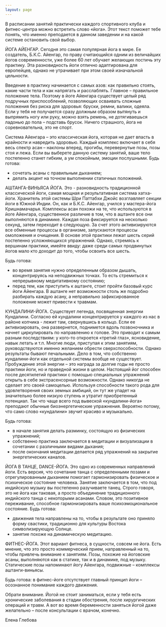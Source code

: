 ```yaml
---
layout: page
---
```

В расписании занятий практически каждого спортивного клуба и фитнес-центра можно встретить слово «йога». Этот текст поможет тебе понять, что именно преподается в данном заведении и на какой системе остановить свой выбор.


ЙОГА АЙЕНГАР. Сегодня это самая популярная  йога в мире. Ее создатель, Б.К.С. Айенгар, по праву считающийся одним из величайших йогов современности, уже более 60 лет обучает желающих постичь эту практику. Эта разновидность йоги отлично адаптирована для европейцев, однако не утрачивает при этом своей изначальной цельности.

Введение в практику начинается с самых азов: как правильно стоять, какие части тела и как напрягать и расслаблять. Главное – правильное положение тела. Поэтому в йоге Айенгара существует целый ряд подручных приспособлений, позволяющих осваивать сложные положения без риска для здоровья: бруски, ремни, валики, одеяла. Если у тебя не получается сразу должным образом вытянуть и выпрямить ногу или руку, можно взять ремень, не дотягиваешься ладонью до пола – подставь брусок. Ничего страшного, йога не соревновательна, это не спорт.

Система Айенгара – это классическая йога, которая не дает впасть в крайности и навредить здоровью. Каждый комплекс включает в себя весь спектр асан – наклоны вперед, прогибы, перевернутые позы, позы стоя и лежа. Если вы выберете данную систему занятий, ваше тело постепенно станет гибким, а ум спокойным, эмоции послушными.
Будь готова:
- сочетать асаны с правильным дыханием;
- делать акцент на точном выполнении статичных положений.

АШТАНГА-ВИНЬЯСА ЙОГА. Это - разновидность традиционной классической йоги, самая мощная и результативная система хатха-йоги. Хранитель этой системы Шри Паттабхи Джойс возглавляет секции йоги в Южной Индии. Он, как и Б.К.С. Айенгар, учился у мастера-йога Кришнамачарья. Комплексы асан похожи на те, что используются в йоге Айенгара, существенное различие в том, что в аштанге все они выполняются в динамике. Каждая поза фиксируется на несколько секунд, затем переходит в следующую. За счет этого активизируются все обменные процессы в организме, запускаются процессы омоложения и очищения. В основе этой практики лежат шесть серий постепенно усложняющихся упражнений. Однако, стремясь к вершинам практики, имейте ввиду: даже среди самых продвинутых йогов мало кто доходит до того, чтобы освоить все шесть.

Будь готова:
- во время занятия нужно определенным образом дышать, концентрируясь на неподвижных точках. То есть стремиться к непрерывному медитативному состоянию;
- перед тем, как приступить к аштанге, стоит пройти базовый курс йоги Айенгара. В аштанге нет возможности столь же подробно разбирать каждую асану, а неправильно зафиксированное положение может привести к травмам.

КУНДАЛИНИ-ЙОГА. Существует легенда, посвященная энергии Кундалини. Согласно ей кундалини концентрируется у каждого из нас в районе копчика - лежит там, свернувшись в кольцо. Если ее активизировать, она развернется, поднимется вдоль позвоночника и начнет циркулировать по направлению к голове. Это приводит к самым разным последствиям: у кого-то откроется «третий глаз», ясновидение, навык летать и т.п. Многие люди, приступая к этим занятиям, руководствуются именно желанием обрести сверхспособности. Однако результаты бывают печальными.
Дело в том, что собственно кундалини-йоги как отдельной системы вообще не существует. Пробуждение этой энергии – это награда за долгие годы не просто практики йоги, но и праведной жизни в целом. Настоящий йог способен после десятилетий практики с помощью специальных упражнений открыть в себе экстрасенсорные возможности. Однако никогда не сделает это своей самоцелью. Используя способности такого рода для удовлетворения своих земных амбиций, он тут же упадет на значительно более низкую ступень и утратит приобретенный потенциал. Так что чаще всего под вывеской «кундалини-йога» преподают обычные биоэнергетические упражнения. Вероятно потому, что само слово «кундалини» звучит красиво и музыкально.

Будь готова:
- в начале занятия делать разминку, состоящую из физических упражнений;
- собственно практика заключается в медитации и визуализации в сочетании с различными видами дыхания;
- после окончания медитации делается ряд упражнений на закрытие энергетических каналов.

ЙОГА В ТАНЦЕ, DANCЕ-ЙОГА. Это одно из современных направлений йоги. Есть версия, что сочетание танца с определенными позами и отрегулированным дыханием помогает гармонизировать физическое и психическое состояние человека. Занятие заключается в том, что под индийскую музыку вы постепенно разучиваете танец. Строго говоря, это не йога как таковая, а просто объединение традиционного индийского танца с некоторыми асанами. Словом, это позитивное переживание, способное гармонизировать ваше психоэмоциональное состояние.
Будь готова:
- движения тела направлены на то, чтобы в результате оно приняло форму свастики, традиционно для культуры Востока символизирующую Солнце.
- занятие похоже на динамическую медитацию.

ФИТНЕС-ЙОГА. Этот вариант фитнеса, в сущности, совсем не йога. Есть мнение, что это просто коммерческий прием, направленный на то, чтобы привлечь внимание к занятиям. Позы, похожие на йоговские асаны, выполняются как в статике, так и в динамике, под музыку. Статические позы напоминают йогу Айенгара, подвижные – комплексы аштанги-виньясы.

Будь готова:
в фитнес-йоге отсутствует главный принцип йоги – осознанное понимание каждого движения.

Обрати внимание. Йогой не стоит заниматься, если у тебя есть хронические заболевания в стадии обострения, после хирургических операций и травм. А вот во время беременности заняться йогой даже желательно – после консультации с врачом, конечно.
   

Елена Глебова